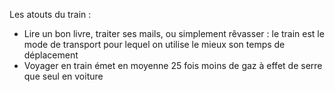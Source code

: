 Les atouts du train :

- Lire un bon livre, traiter ses mails, ou simplement rêvasser : le train est le mode de transport pour lequel on utilise le mieux son temps de déplacement
- Voyager en train émet en moyenne 25 fois moins de gaz à effet de serre que seul en voiture
